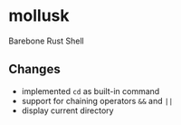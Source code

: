 # mollusk

Barebone Rust Shell

## Changes
* implemented `cd` as built-in command
* support for chaining operators `&&` and `||`
* display current directory
